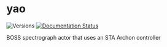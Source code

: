 # yao

![Versions](https://img.shields.io/badge/python->3.9-blue)
[![Documentation Status](https://readthedocs.org/projects/sdss-yao/badge/?version=latest)](https://sdss-yao.readthedocs.io/en/latest/?badge=latest)

BOSS spectrograph actor that uses an STA Archon controller
